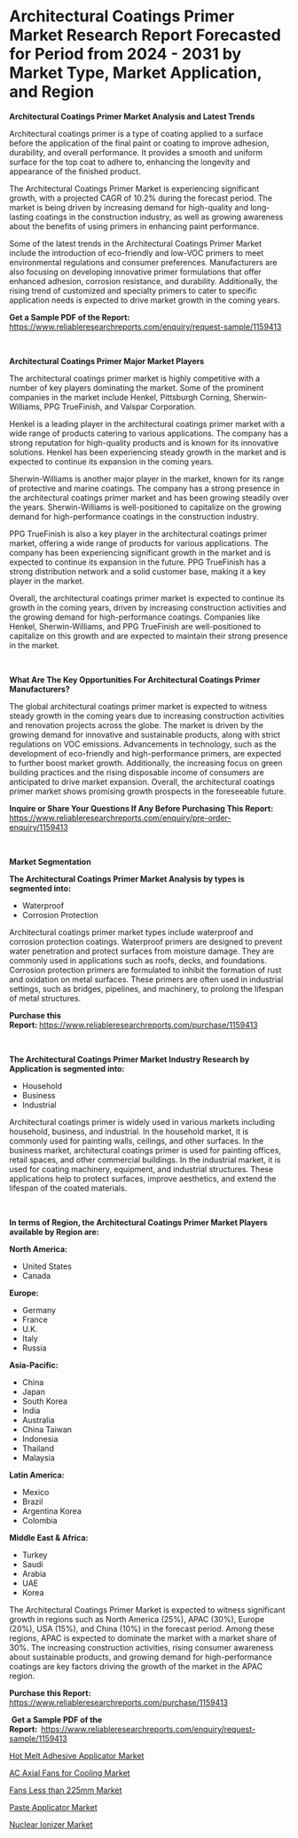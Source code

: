 <p><h1>Architectural Coatings Primer Market Research Report Forecasted for Period from 2024 -  2031 by Market Type, Market Application, and Region</h1></p><p><strong>Architectural Coatings Primer Market Analysis and Latest Trends</strong></p>
<p><p>Architectural coatings primer is a type of coating applied to a surface before the application of the final paint or coating to improve adhesion, durability, and overall performance. It provides a smooth and uniform surface for the top coat to adhere to, enhancing the longevity and appearance of the finished product.</p><p>The Architectural Coatings Primer Market is experiencing significant growth, with a projected CAGR of 10.2% during the forecast period. The market is being driven by increasing demand for high-quality and long-lasting coatings in the construction industry, as well as growing awareness about the benefits of using primers in enhancing paint performance.</p><p>Some of the latest trends in the Architectural Coatings Primer Market include the introduction of eco-friendly and low-VOC primers to meet environmental regulations and consumer preferences. Manufacturers are also focusing on developing innovative primer formulations that offer enhanced adhesion, corrosion resistance, and durability. Additionally, the rising trend of customized and specialty primers to cater to specific application needs is expected to drive market growth in the coming years.</p></p>
<p><strong>Get a Sample PDF of the Report:&nbsp;</strong> <a href="https://www.reliableresearchreports.com/enquiry/request-sample/1159413">https://www.reliableresearchreports.com/enquiry/request-sample/1159413</a></p>
<p>&nbsp;</p>
<p><strong>Architectural Coatings Primer Major Market Players</strong></p>
<p><p>The architectural coatings primer market is highly competitive with a number of key players dominating the market. Some of the prominent companies in the market include Henkel, Pittsburgh Corning, Sherwin-Williams, PPG TrueFinish, and Valspar Corporation.</p><p>Henkel is a leading player in the architectural coatings primer market with a wide range of products catering to various applications. The company has a strong reputation for high-quality products and is known for its innovative solutions. Henkel has been experiencing steady growth in the market and is expected to continue its expansion in the coming years.</p><p>Sherwin-Williams is another major player in the market, known for its range of protective and marine coatings. The company has a strong presence in the architectural coatings primer market and has been growing steadily over the years. Sherwin-Williams is well-positioned to capitalize on the growing demand for high-performance coatings in the construction industry.</p><p>PPG TrueFinish is also a key player in the architectural coatings primer market, offering a wide range of products for various applications. The company has been experiencing significant growth in the market and is expected to continue its expansion in the future. PPG TrueFinish has a strong distribution network and a solid customer base, making it a key player in the market.</p><p>Overall, the architectural coatings primer market is expected to continue its growth in the coming years, driven by increasing construction activities and the growing demand for high-performance coatings. Companies like Henkel, Sherwin-Williams, and PPG TrueFinish are well-positioned to capitalize on this growth and are expected to maintain their strong presence in the market.</p></p>
<p>&nbsp;</p>
<p><strong>What Are The Key Opportunities For Architectural Coatings Primer Manufacturers?</strong></p>
<p><p>The global architectural coatings primer market is expected to witness steady growth in the coming years due to increasing construction activities and renovation projects across the globe. The market is driven by the growing demand for innovative and sustainable products, along with strict regulations on VOC emissions. Advancements in technology, such as the development of eco-friendly and high-performance primers, are expected to further boost market growth. Additionally, the increasing focus on green building practices and the rising disposable income of consumers are anticipated to drive market expansion. Overall, the architectural coatings primer market shows promising growth prospects in the foreseeable future.</p></p>
<p><strong>Inquire or Share Your Questions If Any Before Purchasing This Report:</strong> <a href="https://www.reliableresearchreports.com/enquiry/pre-order-enquiry/1159413">https://www.reliableresearchreports.com/enquiry/pre-order-enquiry/1159413</a></p>
<p>&nbsp;</p>
<p><strong>Market Segmentation</strong></p>
<p><strong>The Architectural Coatings Primer Market Analysis by types is segmented into:</strong></p>
<p><ul><li>Waterproof</li><li>Corrosion Protection</li></ul></p>
<p><p>Architectural coatings primer market types include waterproof and corrosion protection coatings. Waterproof primers are designed to prevent water penetration and protect surfaces from moisture damage. They are commonly used in applications such as roofs, decks, and foundations. Corrosion protection primers are formulated to inhibit the formation of rust and oxidation on metal surfaces. These primers are often used in industrial settings, such as bridges, pipelines, and machinery, to prolong the lifespan of metal structures.</p></p>
<p><strong>Purchase this Report:&nbsp;</strong><a href="https://www.reliableresearchreports.com/purchase/1159413">https://www.reliableresearchreports.com/purchase/1159413</a></p>
<p>&nbsp;</p>
<p><strong>The Architectural Coatings Primer Market Industry Research by Application is segmented into:</strong></p>
<p><ul><li>Household</li><li>Business</li><li>Industrial</li></ul></p>
<p><p>Architectural coatings primer is widely used in various markets including household, business, and industrial. In the household market, it is commonly used for painting walls, ceilings, and other surfaces. In the business market, architectural coatings primer is used for painting offices, retail spaces, and other commercial buildings. In the industrial market, it is used for coating machinery, equipment, and industrial structures. These applications help to protect surfaces, improve aesthetics, and extend the lifespan of the coated materials.</p></p>
<p>&nbsp;</p>
<p><strong>In terms of Region, the Architectural Coatings Primer Market Players available by Region are:</strong></p>
<p>
    <p> <strong> North America: </strong>
        <ul>
            <li>United States</li>
            <li>Canada</li>
        </ul>
        </p> 
    <p> <strong> Europe: </strong>
        <ul>
            <li>Germany</li>
            <li>France</li>
            <li>U.K.</li>
            <li>Italy</li>
            <li>Russia</li>
        </ul>
        </p> 
    <p> <strong> Asia-Pacific: </strong>
        <ul>
            <li>China</li>
            <li>Japan</li>
            <li>South Korea</li>
            <li>India</li>
            <li>Australia</li>
            <li>China Taiwan</li>
            <li>Indonesia</li>
            <li>Thailand</li>
            <li>Malaysia</li>
        </ul>
        </p> 
    <p> <strong> Latin America: </strong>
        <ul>
            <li>Mexico</li>
            <li>Brazil</li>
            <li>Argentina Korea</li>
            <li>Colombia</li>
        </ul>
        </p> 
    <p> <strong> Middle East & Africa: </strong>
        <ul>
            <li>Turkey</li>
            <li>Saudi</li>
            <li>Arabia</li>
            <li>UAE</li>
            <li>Korea</li>
        </ul>
    </p>
    </p>
<p><p>The Architectural Coatings Primer Market is expected to witness significant growth in regions such as North America (25%), APAC (30%), Europe (20%), USA (15%), and China (10%) in the forecast period. Among these regions, APAC is expected to dominate the market with a market share of 30%. The increasing construction activities, rising consumer awareness about sustainable products, and growing demand for high-performance coatings are key factors driving the growth of the market in the APAC region.</p></p>
<p><strong>Purchase this Report: </strong><a href="https://www.reliableresearchreports.com/purchase/1159413">https://www.reliableresearchreports.com/purchase/1159413</a></p>
<p>&nbsp;<strong>Get a Sample PDF of the Report:&nbsp;&nbsp;</strong><a href="https://www.reliableresearchreports.com/enquiry/request-sample/1159413">https://www.reliableresearchreports.com/enquiry/request-sample/1159413</a></p>
<p><strong></strong></p>
<p><p><a href="https://medium.com/@karleelakin435/hot-melt-adhesive-applicator-market-size-and-market-trends-complete-industry-overview-2024-to-b1ead16dda7a">Hot Melt Adhesive Applicator Market</a></p><p><a href="https://issuu.com/reportprime-2/docs/ac-axial-fans-for-cooling-market-size-2030.pptx">AC Axial Fans for Cooling Market</a></p><p><a href="https://issuu.com/reportprime-2/docs/fans-less-than-225mm-market-size-2030.pptx">Fans Less than 225mm Market</a></p><p><a href="https://medium.com/@karleelakin435/analyzing-paste-applicator-market-global-industry-perspective-and-forecast-2024-to-2031-bbe17fc53d9c">Paste Applicator Market</a></p><p><a href="https://medium.com/@karleelakin435/nuclear-ionizer-market-outlook-industry-overview-and-forecast-2024-to-2031-e43ac4993fb6">Nuclear Ionizer Market</a></p></p>